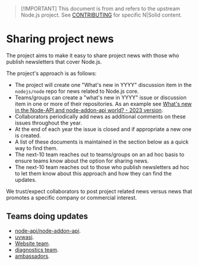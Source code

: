 > \[!IMPORTANT]
> This document is from and refers to the upstream Node.js project.
> See [CONTRIBUTING](../../CONTRIBUTING.md) for specific N|Solid content.

# Sharing project news

The project aims to make it easy
to share project news with those who publish newsletters
that cover Node.js.

The project's approach is as follows:

* The project will create one "What's new in YYYY" discussion item in
  the `nodejs/node` repo for news related to Node.js core.
* Teams/groups can create a "what's new in YYYY" issue or discussion item
  in one or more of their repositories. As an example see
  [What's new in the Node-API and node-addon-api world? - 2023 version](https://github.com/nodejs/abi-stable-node/issues/446).
* Collaborators periodically add news as additional comments on these
  issues throughout the year.
* At the end of each year the issue is closed and if appropriate a
  new one is created.
* A list of these documents is maintained in the section below as a
  quick way to find them.
* The next-10 team reaches out to teams/groups on an ad hoc basis
  to ensure teams know about the option for sharing news.
* The next-10 team reaches out to those who publish newsletters ad hoc
  to let them know about this approach and how they can find the updates.

We trust/expect collaborators to post project related news versus news
that promotes a specific company or commercial interest.

## Teams doing updates

* [node-api/node-addon-api](https://github.com/nodejs/abi-stable-node/issues/459).
* [uvwasi](https://github.com/nodejs/uvwasi/issues/201).
* [Website team](https://github.com/nodejs/nodejs.org/issues/5602).
* [diagnostics team](https://github.com/nodejs/diagnostics/issues/619).
* [ambassadors](https://github.com/nodejs/nodejs-ambassadors/issues/2).
